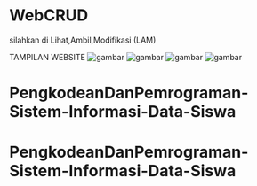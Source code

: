 # WebCRUD
silahkan di Lihat,Ambil,Modifikasi (LAM)

TAMPILAN WEBSITE
![gambar](https://user-images.githubusercontent.com/100106630/162618264-44bcdab9-7a52-4587-84d4-e4f3c4f0930a.png)
![gambar](https://user-images.githubusercontent.com/100106630/162618268-0a9a58a8-3ebf-40ed-ab61-367999d0e839.png)
![gambar](https://user-images.githubusercontent.com/100106630/162618296-f795d63d-b945-444d-87ee-e419efb3a075.png)
![gambar](https://user-images.githubusercontent.com/100106630/162618348-9e8a5b09-c24c-4a51-83e5-567c1e829c94.png)
# PengkodeanDanPemrograman-Sistem-Informasi-Data-Siswa
# PengkodeanDanPemrograman-Sistem-Informasi-Data-Siswa
